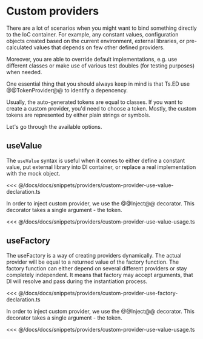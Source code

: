# Custom providers

There are a lot of scenarios when you might want to bind something directly to the IoC container. 
For example, any constant values, configuration objects created based on the current environment,
 external libraries, or pre-calculated values that depends on few other defined providers. 
 
Moreover, you are able to override default implementations, e.g. use different classes or make use of various test doubles (for testing purposes) when needed.

One essential thing that you should always keep in mind is that Ts.ED use @@TokenProvider@@ to identify a depencency. 

Usually, the auto-generated tokens are equal to classes. If you want to create a custom provider, you'd need to choose a token.
Mostly, the custom tokens are represented by either plain strings or symbols. 

Let's go through the available options.

## useValue

The `useValue` syntax is useful when it comes to either define a constant value, put external library into DI container, 
or replace a real implementation with the mock object.

<<< @/docs/docs/snippets/providers/custom-provider-use-value-declaration.ts

In order to inject custom provider, we use the @@Inject@@ decorator. This decorator takes a single argument - the token.

<<< @/docs/docs/snippets/providers/custom-provider-use-value-usage.ts

## useFactory

The useFactory is a way of creating providers dynamically. 
The actual provider will be equal to a returned value of the factory function. 
The factory function can either depend on several different providers or stay completely independent. 
It means that factory may accept arguments, that DI will resolve and pass during the instantiation process.

<<< @/docs/docs/snippets/providers/custom-provider-use-factory-declaration.ts

In order to inject custom provider, we use the @@Inject@@ decorator. This decorator takes a single argument - the token.

<<< @/docs/docs/snippets/providers/custom-provider-use-value-usage.ts
